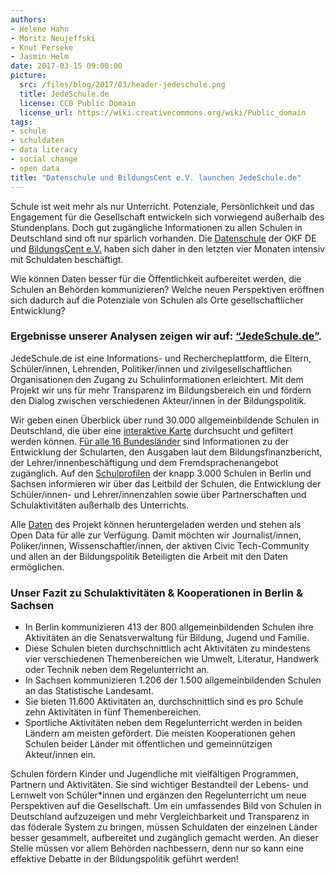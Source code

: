 ```yaml
---
authors: 
- Helene Hahn
- Moritz Neujeffski
- Knut Perseke
- Jasmin Helm
date: 2017-03-15 09:00:00
picture:
  src: /files/blog/2017/03/header-jedeschule.png
  title: JedeSchule.de
  license: CC0 Public Domain
  license_url: https://wiki.creativecommons.org/wiki/Public_domain
tags:
- schule
- schuldaten
- data literacy
- social change
- open data
title: "Datenschule und BildungsCent e.V. launchen JedeSchule.de"
--- 
```

Schule ist weit mehr als nur Unterricht. Potenziale, Persönlichkeit und das Engagement für die Gesellschaft entwickeln sich vorwiegend außerhalb des Stundenplans. Doch gut zugängliche Informationen zu allen Schulen in Deutschland sind oft nur spärlich vorhanden. Die [Datenschule](https://datenschule.de) der OKF DE und [BildungsCent e.V.](https://bildungscent.de) haben sich daher in den letzten vier Monaten intensiv mit Schuldaten beschäftigt.

Wie können Daten besser für die Öffentlichkeit aufbereitet werden, die Schulen an Behörden kommunizieren? Welche neuen Perspektiven eröffnen sich dadurch auf die Potenziale von Schulen als Orte gesellschaftlicher Entwicklung? 

### Ergebnisse unserer Analysen zeigen wir auf: [“JedeSchule.de”](https://jedeschule.de).

JedeSchule.de ist eine Informations- und Recherche­plattform, die Eltern, Schüler/innen, Lehrenden, Politiker/innen und zivilgesellschaftlichen Organisationen den Zugang zu Schulinformationen erleichtert. Mit dem Projekt wir uns für mehr Transparenz im Bildungsbereich ein und fördern den Dialog zwischen verschiedenen Akteur/innen in der Bildungspolitik.

Wir geben einen Überblick über rund 30.000 allgemeinbildende Schulen in Deutschland, die über eine [interaktive Karte](https://jedeschule.de/schulen/) durchsucht und gefiltert werden können. [Für alle 16 Bundesländer](https://jedeschule.de/schulsystem) sind Informationen zu der Entwicklung der Schularten, den Ausgaben laut dem Bildungsfinanzbericht, der Lehrer/innenbeschäftigung und dem Fremdsprachenangebot zugänglich. Auf den [Schulprofilen](https://jedeschule.de/schulprofile/) der knapp 3.000 Schulen in Berlin und Sachsen informieren wir über das Leitbild der Schulen, die Entwicklung der Schüler/innen- und Lehrer/innenzahlen sowie über Partnerschaften und Schulaktivitäten außerhalb des Unterrichts. 

Alle [Daten](https://jedeschule.de/daten/) des Projekt können heruntergeladen werden und stehen als Open Data für alle zur Verfügung. Damit möchten wir Journalist/innen, Poliker/innen, Wissenschaftler/innen, der aktiven Civic Tech-Community und allen an der Bildungspolitik Beteiligten die Arbeit mit den Daten ermöglichen.

### Unser Fazit zu Schulaktivitäten & Kooperationen in Berlin & Sachsen

* In Berlin kommunizieren 413 der 800 allgemeinbildenden Schulen ihre Aktivitäten an die Senatsverwaltung für Bildung, Jugend und Familie. 
* Diese Schulen bieten durchschnittlich acht Aktivitäten zu mindestens vier verschiedenen Themenbereichen wie Umwelt, Literatur, Handwerk oder Technik neben dem Regelunterricht an. 
* In Sachsen kommunizieren 1.206 der 1.500 allgemeinbildenden Schulen an das Statistische Landesamt. 
* Sie bieten 11.600 Aktivitäten an, durchschnittlich sind es pro Schule zehn Aktivitäten in fünf Themenbereichen. 
* Sportliche Aktivitäten neben dem Regelunterricht werden in beiden Ländern am meisten gefördert. Die meisten Kooperationen gehen Schulen beider Länder mit öffentlichen und gemeinnützigen Akteur/innen ein.

Schulen fördern Kinder und Jugendliche mit vielfältigen Programmen, Partnern und Aktivitäten. Sie sind wichtiger Bestandteil der Lebens- und Lernwelt von Schüler*innen und ergänzen den Regelunterricht um neue Perspektiven auf die Gesellschaft. Um ein umfassendes Bild von Schulen in Deutschland aufzuzeigen und mehr Vergleichbarkeit und Transparenz in das föderale System zu bringen, müssen Schuldaten der einzelnen Länder besser gesammelt, aufbereitet und zugänglich gemacht werden. An dieser Stelle müssen vor allem Behörden nachbessern, denn nur so kann eine effektive Debatte in der Bildungspolitik geführt werden!